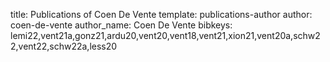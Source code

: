 title: Publications of Coen De Vente
template: publications-author
author: coen-de-vente
author_name: Coen De Vente
bibkeys: lemi22,vent21a,gonz21,ardu20,vent20,vent18,vent21,xion21,vent20a,schw22,vent22,schw22a,less20